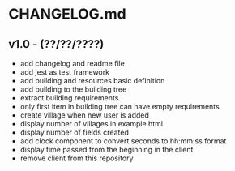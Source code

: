 # CHANGELOG.md

## v1.0 - (??/??/????)

 - add changelog and readme file
 - add jest as test framework
 - add building and resources basic definition
 - add building to the building tree
 - extract building requirements
 - only first item in building tree can have empty requirements
 - create village when new user is added
 - display number of villages in example html
 - display number of fields created
 - add clock component to convert seconds to hh:mm:ss format
 - display time passed from the beginning in the client
 - remove client from this repository
